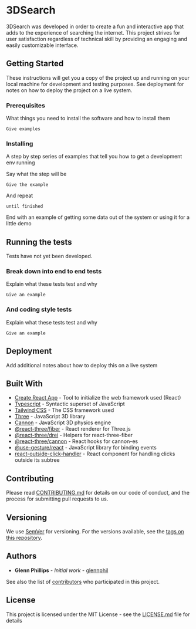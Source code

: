# 3DSearch

3DSearch was developed in order to create a fun and interactive app that adds to the experience of searching the internet. This project strives for user satisfaction regardless of technical skill by providing an engaging and easily customizable interface.

## Getting Started

These instructions will get you a copy of the project up and running on your local machine for development and testing purposes. See deployment for notes on how to deploy the project on a live system.

### Prerequisites

What things you need to install the software and how to install them

```
Give examples
```

### Installing

A step by step series of examples that tell you how to get a development env running

Say what the step will be

```
Give the example
```

And repeat

```
until finished
```

End with an example of getting some data out of the system or using it for a little demo

## Running the tests

Tests have not yet been developed.

### Break down into end to end tests

Explain what these tests test and why

```
Give an example
```

### And coding style tests

Explain what these tests test and why

```
Give an example
```

## Deployment

Add additional notes about how to deploy this on a live system

## Built With

- [Create React App](https://create-react-app.dev/) - Tool to initialize the web framework used (React)
- [Typescript](https://www.npmjs.com/package/typescript) - Syntactic superset of JavaScript
- [Tailwind CSS](https://tailwindcss.com/) - The CSS framework used
- [Three](https://www.npmjs.com/package/three) - JavaScript 3D library
- [Cannon](https://www.npmjs.com/package/cannon) - JavaScript 3D physics engine
- [@react-three/fiber](https://www.npmjs.com/package/@react-three/fiber) - React renderer for Three.js
- [@react-three/drei](https://www.npmjs.com/package/@react-three/drei) - Helpers for react-three-fiber
- [@react-three/cannon](https://www.npmjs.com/package/@react-three/cannon) - React hooks for cannon-es
- [@use-gesture/react](https://www.npmjs.com/package/@use-gesture/react) - JavaScript library for binding events
- [react-outside-click-handler](https://www.npmjs.com/package/react-outside-click-handler) - React component for handling clicks outside its subtree

## Contributing

Please read [CONTRIBUTING.md](https://gist.github.com/PurpleBooth/b24679402957c63ec426) for details on our code of conduct, and the process for submitting pull requests to us.

## Versioning

We use [SemVer](http://semver.org/) for versioning. For the versions available, see the [tags on this repository](https://github.com/glennphil/3d-search/tags).

## Authors

- **Glenn Phillips** - _Initial work_ - [glennphil](https://github.com/glennphil)

See also the list of [contributors](https://github.com/your/project/contributors) who participated in this project.

## License

This project is licensed under the MIT License - see the [LICENSE.md](LICENSE.md) file for details
